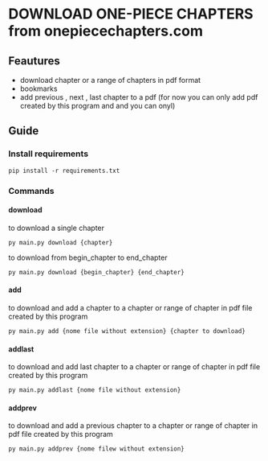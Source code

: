 # DOWNLOAD  ONE-PIECE CHAPTERS from onepiecechapters.com
## Feautures
- download chapter or a range of chapters in pdf format 
- bookmarks
- add previous , next , last chapter to a pdf (for now you can only add pdf created by this program and and you can onyl)
## Guide
### Install requirements
```
pip install -r requirements.txt
 ```
### Commands
#### download
to download a single chapter

```
py main.py download {chapter}
```

to download from begin_chapter to end_chapter

```
py main.py download {begin_chapter} {end_chapter}
```

#### add
to download and add a chapter to a chapter or range of chapter in pdf file created by this program

```
py main.py add {nome file without extension} {chapter to download}
```


#### addlast
to download and add last chapter  to a chapter or range of chapter in pdf file created by this program
```
py main.py addlast {nome file without extension}
```

#### addprev
to download and add a previous chapter to a  chapter or range of chapter in pdf file created by this program
```
py main.py addprev {nome filew without extension}
```


